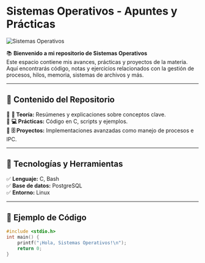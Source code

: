 
# Sistemas Operativos - Apuntes y Prácticas  

![Sistemas Operativos](https://media.giphy.com/media/QTfX9Ejfra3ZmNxh6B/giphy.gif)  

📚 **Bienvenido a mi repositorio de Sistemas Operativos**  
Este espacio contiene mis avances, prácticas y proyectos de la materia. Aquí encontrarás código, notas y ejercicios relacionados con la gestión de procesos, hilos, memoria, sistemas de archivos y más.

---

## 📂 **Contenido del Repositorio**  
🔹 **📜 Teoría:** Resúmenes y explicaciones sobre conceptos clave.  
🔹 **💻 Prácticas:** Código en C, scripts y ejemplos.  
🔹 **🗄️ Proyectos:** Implementaciones avanzadas como manejo de procesos e IPC.  

---

## 🚀 **Tecnologías y Herramientas**  
✅ **Lenguaje:** C, Bash  
✅ **Base de datos:** PostgreSQL  
✅ **Entorno:** Linux  

---

## 📌 **Ejemplo de Código**  
```c
#include <stdio.h>
int main() {
    printf("¡Hola, Sistemas Operativos!\n");
    return 0;
}
